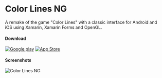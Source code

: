 # Color Lines NG
A remake of the game "Color Lines" with a classic interface for Android and iOS using Xamarin, Xamarin Forms and OpenGL.

#### Download
[![Google play][2]][1] [![App Store][4]][3]

  [1]: https://play.google.com/store/apps/details?id=com.vlbor.ColorLinesNG&hl=en
  [2]: http://i.imgur.com/sJmg9Nj.png (Google play)
  [3]: https://itunes.apple.com/us/app/color-lines-ng/id1242999020
  [4]: http://i.imgur.com/VhwhbFa.png (App Store)
  
#### Screenshots
![Color Lines NG](http://i.imgur.com/jLJbpDl.png)